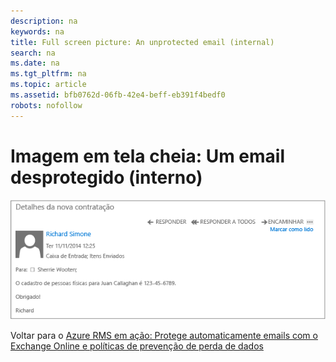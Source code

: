 ```yaml
---
description: na
keywords: na
title: Full screen picture: An unprotected email (internal)
search: na
ms.date: na
ms.tgt_pltfrm: na
ms.topic: article
ms.assetid: bfb0762d-06fb-42e4-beff-eb391f4bedf0
robots: nofollow
---
```

# Imagem em tela cheia: Um email desprotegido (interno)
![](../Image/AzRMS_DLPUnprotectedEmail.png)

Voltar para o [Azure RMS em ação: Protege automaticamente emails com o Exchange Online e políticas de prevenção de perda de dados](http://technet.microsoft.com/library/jj585026.aspx)

